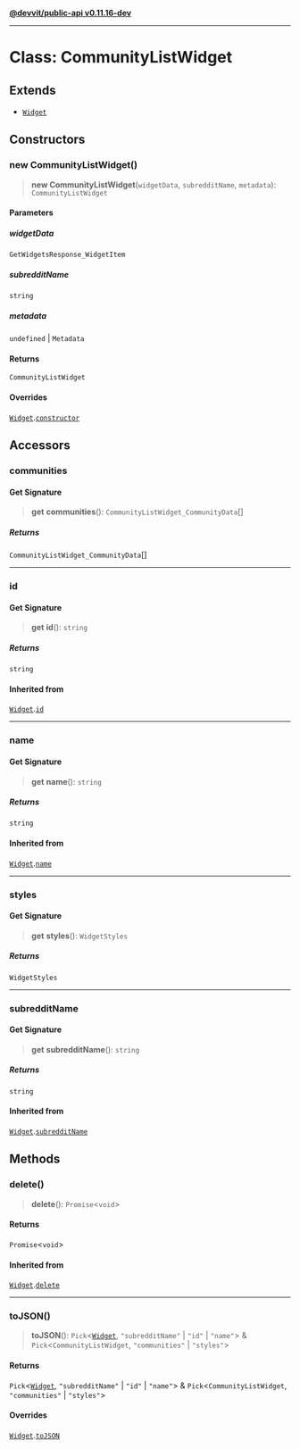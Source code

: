 [**@devvit/public-api v0.11.16-dev**](../../README.md)

---

# Class: CommunityListWidget

## Extends

- [`Widget`](Widget.md)

## Constructors

<a id="constructor"></a>

### new CommunityListWidget()

> **new CommunityListWidget**(`widgetData`, `subredditName`, `metadata`): `CommunityListWidget`

#### Parameters

##### widgetData

`GetWidgetsResponse_WidgetItem`

##### subredditName

`string`

##### metadata

`undefined` | `Metadata`

#### Returns

`CommunityListWidget`

#### Overrides

[`Widget`](Widget.md).[`constructor`](Widget.md#constructor)

## Accessors

<a id="communities"></a>

### communities

#### Get Signature

> **get** **communities**(): `CommunityListWidget_CommunityData`[]

##### Returns

`CommunityListWidget_CommunityData`[]

---

<a id="id"></a>

### id

#### Get Signature

> **get** **id**(): `string`

##### Returns

`string`

#### Inherited from

[`Widget`](Widget.md).[`id`](Widget.md#id)

---

<a id="name"></a>

### name

#### Get Signature

> **get** **name**(): `string`

##### Returns

`string`

#### Inherited from

[`Widget`](Widget.md).[`name`](Widget.md#name)

---

<a id="styles"></a>

### styles

#### Get Signature

> **get** **styles**(): `WidgetStyles`

##### Returns

`WidgetStyles`

---

<a id="subredditname"></a>

### subredditName

#### Get Signature

> **get** **subredditName**(): `string`

##### Returns

`string`

#### Inherited from

[`Widget`](Widget.md).[`subredditName`](Widget.md#subredditname)

## Methods

<a id="delete"></a>

### delete()

> **delete**(): `Promise`\<`void`\>

#### Returns

`Promise`\<`void`\>

#### Inherited from

[`Widget`](Widget.md).[`delete`](Widget.md#delete)

---

<a id="tojson"></a>

### toJSON()

> **toJSON**(): `Pick`\<[`Widget`](Widget.md), `"subredditName"` \| `"id"` \| `"name"`\> & `Pick`\<`CommunityListWidget`, `"communities"` \| `"styles"`\>

#### Returns

`Pick`\<[`Widget`](Widget.md), `"subredditName"` \| `"id"` \| `"name"`\> & `Pick`\<`CommunityListWidget`, `"communities"` \| `"styles"`\>

#### Overrides

[`Widget`](Widget.md).[`toJSON`](Widget.md#tojson)

